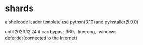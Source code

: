 # shards
a shellcode loader template use python(3.10) and pyinstaller(5.9.0)

until 2023.12.24 it can bypass 360、huorong、windows defender(connected to the Internet）
